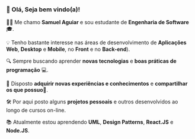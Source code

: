 ### 👋 Olá, Seja bem vindo(a)! 
🙋‍♂️  Me chamo **Samuel Aguiar** e sou estudante de **Engenharia de Software** 🎓.  

💡  Tenho bastante interesse nas áreas de desenvolvimento de **Aplicações Web**, **Desktop** e **Mobile**, no **Front** e no **Back-end**).  

🔍 Sempre buscando aprender **novas tecnologias** e **boas práticas de programação** 💻.  

🚀 Disposto **adquirir novas experiências e conhecimentos** e **compartilhar os que possuo**🤝.  

🛠️ Por aqui posto alguns **projetos pessoais** e outros desenvolvidos ao longo de cursos on-line.  

📚 Atualmente estou aprendendo **UML**, **Design Patterns**, **React.JS** e **Node.JS**.  
<!--
**SamuelAguiar47/SamuelAguiar47** is a ✨ _special_ ✨ repository because its `README.md` (this file) appears on your GitHub profile.

Here are some ideas to get you started:

- 🔭 I’m currently working on ...
- 🌱 I’m currently learning ...
- 👯 I’m looking to collaborate on ...
- 🤔 I’m looking for help with ...
- 💬 Ask me about ...
- 📫 How to reach me: ...
- 😄 Pronouns: ...
- ⚡ Fun fact: ...
-->
